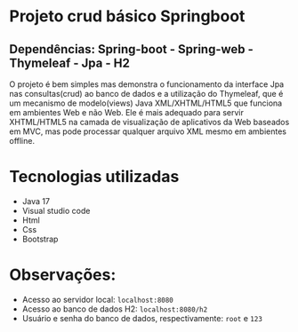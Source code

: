 # Projeto crud básico Springboot
## Dependências: Spring-boot - Spring-web - Thymeleaf - Jpa - H2

O projeto é bem simples mas demonstra o funcionamento da interface Jpa nas consultas(crud) ao banco de dados e a utilização do Thymeleaf, que é um mecanismo de modelo(views) Java XML/XHTML/HTML5 que funciona em ambientes Web e não Web. 
Ele é mais adequado para servir XHTML/HTML5 na camada de visualização de aplicativos da Web baseados em MVC, mas pode processar qualquer arquivo XML mesmo em ambientes offline.

# Tecnologias utilizadas
* Java 17
* Visual studio code
* Html
* Css
* Bootstrap

# Observações:
* Acesso ao servidor local: ```localhost:8080```
* Acesso ao banco de dados H2: ```localhost:8080/h2```
* Usuário e senha do banco de dados, respectivamente: ```root``` e ```123```
